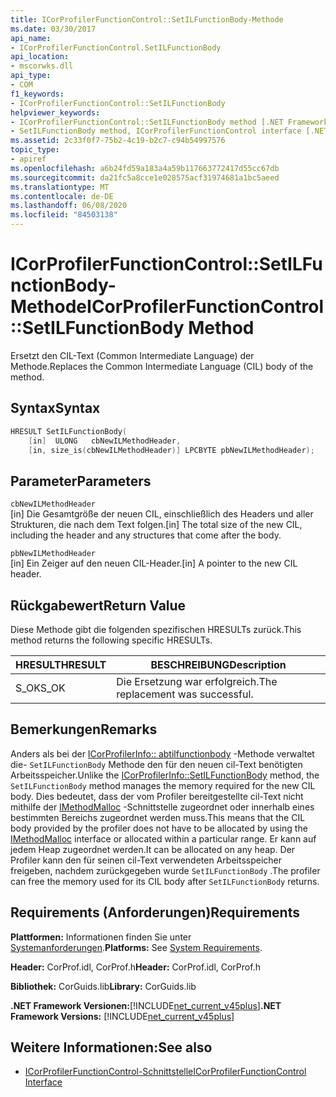 ```yaml
---
title: ICorProfilerFunctionControl::SetILFunctionBody-Methode
ms.date: 03/30/2017
api_name:
- ICorProfilerFunctionControl.SetILFunctionBody
api_location:
- mscorwks.dll
api_type:
- COM
f1_keywords:
- ICorProfilerFunctionControl::SetILFunctionBody
helpviewer_keywords:
- ICorProfilerFunctionControl::SetILFunctionBody method [.NET Framework profiling]
- SetILFunctionBody method, ICorProfilerFunctionControl interface [.NET Framework profiling]
ms.assetid: 2c33f0f7-75b2-4c19-b2c7-c94b54997576
topic_type:
- apiref
ms.openlocfilehash: a6b24fd59a183a4a59b117663772417d55cc67db
ms.sourcegitcommit: da21fc5a8cce1e028575acf31974681a1bc5aeed
ms.translationtype: MT
ms.contentlocale: de-DE
ms.lasthandoff: 06/08/2020
ms.locfileid: "84503138"
---
```

# <a name="icorprofilerfunctioncontrolsetilfunctionbody-method"></a><span data-ttu-id="82cf1-102">ICorProfilerFunctionControl::SetILFunctionBody-Methode</span><span class="sxs-lookup"><span data-stu-id="82cf1-102">ICorProfilerFunctionControl::SetILFunctionBody Method</span></span>
<span data-ttu-id="82cf1-103">Ersetzt den CIL-Text (Common Intermediate Language) der Methode.</span><span class="sxs-lookup"><span data-stu-id="82cf1-103">Replaces the Common Intermediate Language (CIL) body of the method.</span></span>  
  
## <a name="syntax"></a><span data-ttu-id="82cf1-104">Syntax</span><span class="sxs-lookup"><span data-stu-id="82cf1-104">Syntax</span></span>  
  
```cpp  
HRESULT SetILFunctionBody(  
    [in]  ULONG   cbNewILMethodHeader,  
    [in, size_is(cbNewILMethodHeader)] LPCBYTE pbNewILMethodHeader);  
```  
  
## <a name="parameters"></a><span data-ttu-id="82cf1-105">Parameter</span><span class="sxs-lookup"><span data-stu-id="82cf1-105">Parameters</span></span>  
 `cbNewILMethodHeader`  
 <span data-ttu-id="82cf1-106">[in] Die Gesamtgröße der neuen CIL, einschließlich des Headers und aller Strukturen, die nach dem Text folgen.</span><span class="sxs-lookup"><span data-stu-id="82cf1-106">[in] The total size of the new CIL, including the header and any structures that come after the body.</span></span>  
  
 `pbNewILMethodHeader`  
 <span data-ttu-id="82cf1-107">[in] Ein Zeiger auf den neuen CIL-Header.</span><span class="sxs-lookup"><span data-stu-id="82cf1-107">[in] A pointer to the new CIL header.</span></span>  
  
## <a name="return-value"></a><span data-ttu-id="82cf1-108">Rückgabewert</span><span class="sxs-lookup"><span data-stu-id="82cf1-108">Return Value</span></span>  
 <span data-ttu-id="82cf1-109">Diese Methode gibt die folgenden spezifischen HRESULTs zurück.</span><span class="sxs-lookup"><span data-stu-id="82cf1-109">This method returns the following specific HRESULTs.</span></span>  
  
|<span data-ttu-id="82cf1-110">HRESULT</span><span class="sxs-lookup"><span data-stu-id="82cf1-110">HRESULT</span></span>|<span data-ttu-id="82cf1-111">BESCHREIBUNG</span><span class="sxs-lookup"><span data-stu-id="82cf1-111">Description</span></span>|  
|-------------|-----------------|  
|<span data-ttu-id="82cf1-112">S_OK</span><span class="sxs-lookup"><span data-stu-id="82cf1-112">S_OK</span></span>|<span data-ttu-id="82cf1-113">Die Ersetzung war erfolgreich.</span><span class="sxs-lookup"><span data-stu-id="82cf1-113">The replacement was successful.</span></span>|  
  
## <a name="remarks"></a><span data-ttu-id="82cf1-114">Bemerkungen</span><span class="sxs-lookup"><span data-stu-id="82cf1-114">Remarks</span></span>  
 <span data-ttu-id="82cf1-115">Anders als bei der [ICorProfilerInfo:: abtilfunctionbody](icorprofilerinfo-setilfunctionbody-method.md) -Methode verwaltet die- `SetILFunctionBody` Methode den für den neuen cil-Text benötigten Arbeitsspeicher.</span><span class="sxs-lookup"><span data-stu-id="82cf1-115">Unlike the [ICorProfilerInfo::SetILFunctionBody](icorprofilerinfo-setilfunctionbody-method.md) method, the `SetILFunctionBody` method manages the memory required for the new CIL body.</span></span> <span data-ttu-id="82cf1-116">Dies bedeutet, dass der vom Profiler bereitgestellte cil-Text nicht mithilfe der [IMethodMalloc](imethodmalloc-interface.md) -Schnittstelle zugeordnet oder innerhalb eines bestimmten Bereichs zugeordnet werden muss.</span><span class="sxs-lookup"><span data-stu-id="82cf1-116">This means that the CIL body provided by the profiler does not have to be allocated by using the [IMethodMalloc](imethodmalloc-interface.md) interface or allocated within a particular range.</span></span> <span data-ttu-id="82cf1-117">Er kann auf jedem Heap zugeordnet werden.</span><span class="sxs-lookup"><span data-stu-id="82cf1-117">It can be allocated on any heap.</span></span> <span data-ttu-id="82cf1-118">Der Profiler kann den für seinen cil-Text verwendeten Arbeitsspeicher freigeben, nachdem zurückgegeben wurde `SetILFunctionBody` .</span><span class="sxs-lookup"><span data-stu-id="82cf1-118">The profiler can free the memory used for its CIL body after `SetILFunctionBody` returns.</span></span>  
  
## <a name="requirements"></a><span data-ttu-id="82cf1-119">Requirements (Anforderungen)</span><span class="sxs-lookup"><span data-stu-id="82cf1-119">Requirements</span></span>  
 <span data-ttu-id="82cf1-120">**Plattformen:** Informationen finden Sie unter [Systemanforderungen](../../get-started/system-requirements.md).</span><span class="sxs-lookup"><span data-stu-id="82cf1-120">**Platforms:** See [System Requirements](../../get-started/system-requirements.md).</span></span>  
  
 <span data-ttu-id="82cf1-121">**Header:** CorProf.idl, CorProf.h</span><span class="sxs-lookup"><span data-stu-id="82cf1-121">**Header:** CorProf.idl, CorProf.h</span></span>  
  
 <span data-ttu-id="82cf1-122">**Bibliothek:** CorGuids.lib</span><span class="sxs-lookup"><span data-stu-id="82cf1-122">**Library:** CorGuids.lib</span></span>  
  
 <span data-ttu-id="82cf1-123">**.NET Framework Versionen:**[!INCLUDE[net_current_v45plus](../../../../includes/net-current-v45plus-md.md)]</span><span class="sxs-lookup"><span data-stu-id="82cf1-123">**.NET Framework Versions:** [!INCLUDE[net_current_v45plus](../../../../includes/net-current-v45plus-md.md)]</span></span>  
  
## <a name="see-also"></a><span data-ttu-id="82cf1-124">Weitere Informationen:</span><span class="sxs-lookup"><span data-stu-id="82cf1-124">See also</span></span>

- [<span data-ttu-id="82cf1-125">ICorProfilerFunctionControl-Schnittstelle</span><span class="sxs-lookup"><span data-stu-id="82cf1-125">ICorProfilerFunctionControl Interface</span></span>](icorprofilerfunctioncontrol-interface.md)
